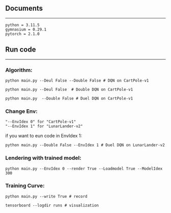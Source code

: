 
## Documents

---

```
python = 3.11.5
gymnasium = 0.29.1
pytorch = 2.1.0
```

## Run code

---

### Algorithm:

```
python main.py --Deul False --Double False # DQN on CartPole-v1
```
```
python main.py --Deul False  # Double DQN on CartPole-v1
```
```
python main.py  --Double False # Duel DQN on CartPole-v1
```

### Change Env:

```
"--EnvIdex 0" for "CartPole-v1"
"--EnvIdex 1" for "LunarLander-v2"
```
if you want to eun code in EnvIdex 1:

```
python main.py --Double False --EnvIdex 1 # Duel DQN on LunarLander-v2
```

### Lendering with trained model:

```
python main.py --EnvIdex 0 --render True --Loadmodel True --ModelIdex 300 
```

### Training Curve:

```
python main.py --write True # record
```
```
tensorboard --logdir runs # visualization
```
